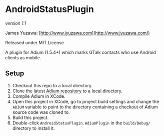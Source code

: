 AndroidStatusPlugin
===================

*version 1.1*

James Yuzawa: 
[http://www.jyuzawa.com](http://www.jyuzawa.com/)

Released under MIT License

A plugin for Adium (1.5.4+) which marks GTalk contacts who use Android clients as mobile.

Setup
------------
1. Checkout this repo to a local directory.
2. Clone the latest [Adium repository](http://trac.adium.im/wiki/GettingNewestAdiumSource) to a local directory.
3. Compile Adium in XCode.
4. Open this project in XCode, go to project build settings and change the `ADIUM` variable to point to the directory containing a checkout of Adium source code was cloned to.
5. Build this project.
6. Double-click `AndroidStatusPlugin.AdiumPlugin` in the `build/Debug/` directory to install it.
